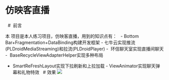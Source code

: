 # 仿映客直播
 
#  前言 

本 项目是本人练习项目，仿映客直播，用到的知识点有：
 
- Bottom Bar+Fragmentation+DataBinding构建开发框架
- 七牛云实现推流(PLDroidMediaStreaming)和拉流(PLDroidPlayer) 
-  环信聊天室实现直播间聊天
-  BaseRecycleViewAdapterHelper实现多种布局
- SmartReFreshLayout实现下拉刷新和上拉加载
- ViewAnimator实现聊天弹幕和礼物特效
 
# 效果 
![](gif/live.gif)
